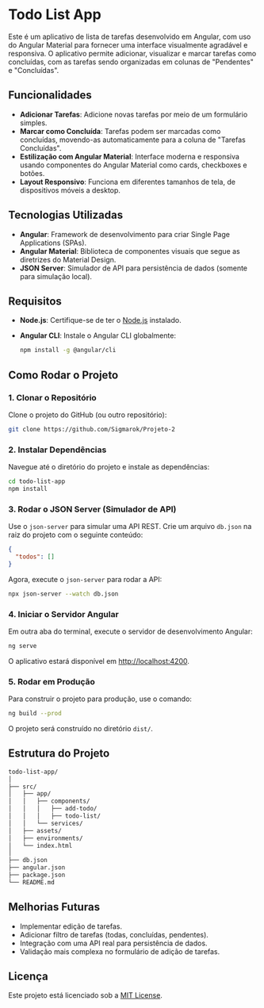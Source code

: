 # Todo List App

Este é um aplicativo de lista de tarefas desenvolvido em Angular, com uso do Angular Material para fornecer uma interface visualmente agradável e responsiva. O aplicativo permite adicionar, visualizar e marcar tarefas como concluídas, com as tarefas sendo organizadas em colunas de "Pendentes" e "Concluídas".

## Funcionalidades

- **Adicionar Tarefas**: Adicione novas tarefas por meio de um formulário simples.
- **Marcar como Concluída**: Tarefas podem ser marcadas como concluídas, movendo-as automaticamente para a coluna de "Tarefas Concluídas".
- **Estilização com Angular Material**: Interface moderna e responsiva usando componentes do Angular Material como cards, checkboxes e botões.
- **Layout Responsivo**: Funciona em diferentes tamanhos de tela, de dispositivos móveis a desktop.

## Tecnologias Utilizadas

- **Angular**: Framework de desenvolvimento para criar Single Page Applications (SPAs).
- **Angular Material**: Biblioteca de componentes visuais que segue as diretrizes do Material Design.
- **JSON Server**: Simulador de API para persistência de dados (somente para simulação local).

## Requisitos

- **Node.js**: Certifique-se de ter o [Node.js](https://nodejs.org/) instalado.
- **Angular CLI**: Instale o Angular CLI globalmente:
  
  ```bash
  npm install -g @angular/cli
  ```

## Como Rodar o Projeto

### 1. Clonar o Repositório

Clone o projeto do GitHub (ou outro repositório):

```bash
git clone https://github.com/Sigmarok/Projeto-2
```

### 2. Instalar Dependências

Navegue até o diretório do projeto e instale as dependências:

```bash
cd todo-list-app
npm install
```

### 3. Rodar o JSON Server (Simulador de API)

Use o `json-server` para simular uma API REST. Crie um arquivo `db.json` na raiz do projeto com o seguinte conteúdo:

```json
{
  "todos": []
}
```

Agora, execute o `json-server` para rodar a API:

```bash
npx json-server --watch db.json
```

### 4. Iniciar o Servidor Angular

Em outra aba do terminal, execute o servidor de desenvolvimento Angular:

```bash
ng serve
```

O aplicativo estará disponível em [http://localhost:4200](http://localhost:4200).

### 5. Rodar em Produção

Para construir o projeto para produção, use o comando:

```bash
ng build --prod
```

O projeto será construído no diretório `dist/`.

## Estrutura do Projeto

```bash
todo-list-app/
│
├── src/
│   ├── app/
│   │   ├── components/
│   │   │   ├── add-todo/
│   │   │   ├── todo-list/
│   │   └── services/
│   ├── assets/
│   ├── environments/
│   └── index.html
│
├── db.json
├── angular.json
├── package.json
└── README.md
```

## Melhorias Futuras

- Implementar edição de tarefas.
- Adicionar filtro de tarefas (todas, concluídas, pendentes).
- Integração com uma API real para persistência de dados.
- Validação mais complexa no formulário de adição de tarefas.

## Licença

Este projeto está licenciado sob a [MIT License](https://opensource.org/licenses/MIT).
